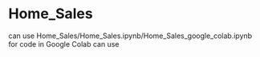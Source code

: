 # Home_Sales
can use Home_Sales/Home_Sales.ipynb/Home_Sales_google_colab.ipynb for code in Google Colab
can use 
